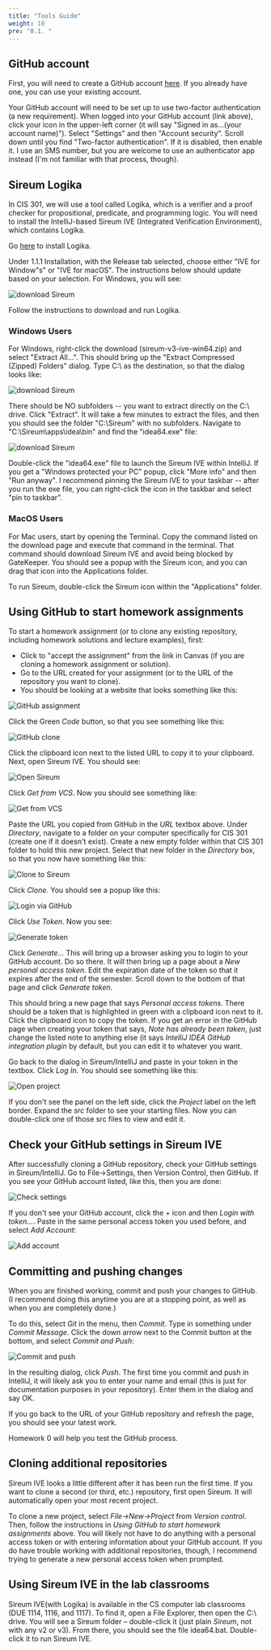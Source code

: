 ```yaml
---
title: "Tools Guide"
weight: 10
pre: "0.1. "
---
```


## GitHub account
First, you will need to create a GitHub account [here](https://github.com/). If you already have one, you can use your existing account.

Your GitHub account will need to be set up to use two-factor authentication (a new requirement). When logged into your GitHub account (link above), click your icon in the upper-left corner (it will say "Signed in as...(your account name)"). Select "Settings" and then "Account security". Scroll down until you find "Two-factor authentication". If it is disabled, then enable it. I use an SMS number, but you are welcome to use an authenticator app instead (I'm not familiar with that process, though).


## Sireum Logika

In CIS 301, we will use a tool called Logika, which is a verifier and a proof checker for propositional, predicate, and programming logic. You will need to install the IntelliJ-based Sireum IVE (Integrated Verification Environment), which contains Logika.

Go [here](http://logika.v3.sireum.org/doc/01-getting-started/index.html) to install Logika. 

Under 1.1.1 Installation, with the Release tab selected, choose either "IVE for Window"s" or "IVE for macOS". The instructions below should update based on your selection. For Windows, you will see:

 ![download Sireum](/images/downloadSireum.png)

Follow the instructions to download and run Logika. 

### Windows Users

For Windows, right-click the download (sireum-v3-ive-win64.zip) and select "Extract All...". This should bring up the "Extract Compressed (Zipped) Folders" dialog. Type C:\ as the destination, so that the dialog looks like:

 ![download Sireum](/images/extractOnC.png)

There should be NO subfolders -- you want to extract directly on the C:\ drive. Click "Extract". It will take a few minutes to extract the files, and then you should see the folder "C:\Sireum" with no subfolders. Navigate to "C:\Sireum\apps\idea\bin" and find the "idea64.exe" file:

 ![download Sireum](/images/idea64loc.png)

Double-click the "idea64.exe" file to launch the Sireum IVE within IntelliJ. If you get a "Windows protected your PC" popup, click "More info" and then "Run anyway". I recommend pinning the Sireum IVE to your taskbar -- after you run the exe file, you can right-click the icon in the taskbar and select "pin to taskbar".

### MacOS Users

For Mac users, start by opening the Terminal. Copy the command listed on the download page and execute that command in the terminal. That command should download Sireum IVE and avoid being blocked by GateKeeper. You should see a popup with the Sireum icon, and you can drag that icon into the Applications folder.

To run Sireum, double-click the Sireum icon within the "Applications" folder.

## Using GitHub to start homework assignments

To start a homework assignment (or to clone any existing repository, including homework solutions and lecture examples), first:
- Click to "accept the assignment" from the link in Canvas (if you are cloning a homework assignment or solution).
- Go to the URL created for your assignment (or to the URL of the repository you want to clone).
- You should be looking at a website that looks something like this:

![GitHub assignment](/images/gitHubAssign.png)

Click the Green *Code* button, so that you see something like this:

![GitHub clone](/images/gitHubClone.png)

Click the clipboard icon next to the listed URL to copy it to your clipboard.
Next, open Sireum IVE. You should see:

![Open Sireum](/images/openSireum.png)

Click *Get from VCS*. Now you should see something like:

 ![Get from VCS](/images/getFromVCS.png)

Paste the URL you copied from GitHub in the *URL* textbox above. 
Under *Directory*, navigate to a folder on your computer specifically for CIS 301 (create one if it doesn't exist). Create a new empty folder within that CIS 301 folder to hold this new project. Select that new folder in the *Directory* box, so that you now have something like this:

 ![Clone to Sireum](/images/cloneToSireum.png)

Click *Clone*. You should see a popup like this:

![Login via GitHub](/images/loginViaGitHub.png)

Click *Use Token*. Now you see:

 ![Generate token](/images/generateToken.png)

Click *Generate...* This will bring up a browser asking you to login to your GitHub account. Do so there. It will then bring up a page about a *New personal access token*. Edit the expiration date of the token so that it expires after the end of the semester. Scroll down to the bottom of that page and click *Generate token*.

This should bring a new page that says *Personal access tokens*. There should be a token that is highlighted in green with a clipboard icon next to it. Click the clipboard icon to copy the token. If you get an error in the GitHub page when creating your token that says, *Note has already been taken*, just change the listed note to anything else (it says *IntelliJ IDEA GitHub integration plugin* by default, but you can edit it to whatever you want.

Go back to the dialog in Sireum/IntelliJ and paste in your token in the textbox. Click *Log In*.  You should see something like this:

 ![Open project ](/images/openProject.png)

If you don't see the panel on the left side, click the *Project* label on the left border. Expand the *src* folder to see your starting files. Now you can double-click one of those src files to view and edit it.

## Check your GitHub settings in Sireum IVE

After successfully cloning a GitHub repository, check your GitHub settings in Sireum/IntelliJ. Go to File→Settings, then Version Control, then GitHub. If you see your GitHub account listed, like this, then you are done:

 ![Check settings](/images/checkSettings.png)

If you don't see your GitHub account, click the + icon and then *Login with token...*. Paste in the same personal access token you used before, and select *Add Account*:

 ![Add account](/images/addAccount.png)

## Committing and pushing changes

When you are finished working, commit and push your changes to GitHub. (I recommend doing this anytime you are at a stopping point, as well as when you are completely done.)

To do this, select *Git* in the menu, then *Commit*. Type in something under *Commit Message*. Click the down arrow next to the Commit button at the bottom, and select *Commit and Push*:

 ![Commit and push](/images/commitAndPush.png)

In the resulting dialog, click *Push*. The first time you commit and push in IntelliJ, it will likely ask you to enter your name and email (this is just for documentation purposes in your repository). Enter them in the dialog and say OK.

If you go back to the URL of your GitHub repository and refresh the page, you should see your latest work.

Homework 0 will help you test the GitHub process. 

## Cloning additional repositories

Sireum IVE looks a little different after it has been run the first time. If you want to clone a second (or third, etc.) repository, first open Sireum. It will automatically open your most recent project.

To clone a new project, select *File→New→Project* from *Version control*. Then, follow the instructions in *Using GitHub to start homework assignments* above. You will likely not have to do anything with a personal access token or with entering information about your GitHub account. If you do have trouble working with additional repositories, though, I recommend trying to generate a new personal access token when prompted.

## Using Sireum IVE in the lab classrooms

Sireum IVE(with Logika) is available in the CS computer lab classrooms (DUE 1114, 1116, and 1117). To find it, open a File Explorer, then open the C:\ drive. You will see a Sireum folder – double-click it (just plain *Sireum*, not with any v2 or v3). From there, you should see the file idea64.bat. Double-click it to run Sireum IVE.